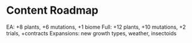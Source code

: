 # Content Roadmap
EA: +8 plants, +6 mutations, +1 biome
Full: +12 plants, +10 mutations, +2 trials, +contracts
Expansions: new growth types, weather, insectoids
